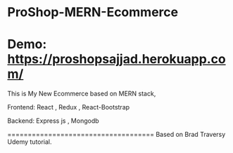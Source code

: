 # ProShop-MERN-Ecommerce
Demo:
https://proshopsajjad.herokuapp.com/
=====================================
This is My New Ecommerce based on MERN stack,

Frontend: 
React , Redux , React-Bootstrap

Backend:
Express js , Mongodb


====================================
Based on Brad Traversy Udemy tutorial. 
